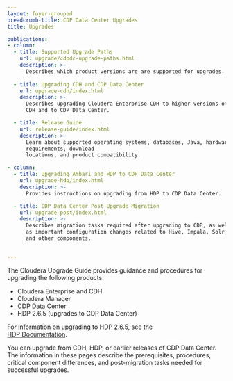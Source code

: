 ```yaml
---
layout: foyer-grouped
breadcrumb-title: CDP Data Center Upgrades
title: Upgrades

publications:
- column:
  - title: Supported Upgrade Paths
    url: upgrade/cdpdc-upgrade-paths.html
    description: >-
      Describes which product versions are are supported for upgrades.
      
  - title: Upgrading CDH and CDP Data Center
    url: upgrade-cdh/index.html
    description: >-
      Describes upgrading Cloudera Enterprise CDH to higher versions of
      CDH and to CDP Data Center.

  - title: Release Guide
    url: release-guide/index.html
    description: >-
      Learn about supported operating systems, databases, Java, hardware
      requirements, download
      locations, and product compatibility.

- column:
  - title: Upgrading Ambari and HDP to CDP Data Center
    url: upgrade-hdp/index.html
    description: >-
      Provides instructions on upgrading from HDP to CDP Data Center.

  - title: CDP Data Center Post-Upgrade Migration
    url: upgrade-post/index.html
    description: >-
      Describes migration tasks required after upgrading to CDP, as well
      as important configuration changes related to Hive, Impala, Solr,
      and other components.


---
```


The Cloudera Upgrade Guide provides guidance and procedures for upgrading the following products:

- Cloudera Enterprise and CDH
- Cloudera Manager
- CDP Data Center
- HDP 2.6.5 (upgrades to CDP Data Center)

For information on upgrading to HDP 2.6.5, see the  
[HDP Documentation](href="https://docs.cloudera.com/HDPDocuments/HDP2/HDP-2.6.5/index.html"). 

You can upgrade from CDH, HDP, or earlier releases of CDP Data Center.
The information in these pages describe the prerequisites, procedures,
critical component differences, and post-migration tasks needed for
successful upgrades.


